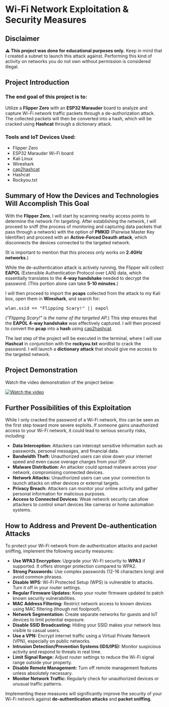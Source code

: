 </head>
<body>

<h1>Wi-Fi Network Exploitation & Security Measures</h1>

   <div class="disclaimer">
        <h2>Disclaimer</h2>
        <p><strong>⚠️ This project was done for educational purposes only.</strong> Keep in mind that I created a subnet to launch this attack against. Performing this kind of activity on networks you do not own without permission is considered <span class="important">illegal.</span></p>
    </div>

   <h2>Project Introduction</h2>
    <h3>The end goal of this project is to:</h3>
    <p>Utilize a <strong>Flipper Zero</strong> with an <strong>ESP32 Marauder</strong> board to analyze and capture Wi-Fi network traffic packets through a de-authorization attack. The collected packets will then be converted into a hash, which will be cracked using <strong>Hashcat</strong> through a dictionary attack.</p>

   <h3>Tools and IoT Devices Used:</h3>
    <ul>
        <li>Flipper Zero</li>
        <li>ESP32 Marauder Wi-Fi board</li>
        <li>Kali Linux</li>
        <li>Wireshark</li>
        <li><a href="https://hashcat.net/cap2hashcat/" target="_blank">cap2hashcat</a></li>
        <li>Hashcat</li>
        <li>Rockyou.txt</li>
    </ul>
<h2>Summary of How the Devices and Technologies Will Accomplish This Goal</h2>

<p>
With the <strong>Flipper Zero</strong>, I will start by scanning nearby access points to determine the network I’m targeting. After establishing the network, I will proceed to sniff (the process of monitoring and capturing data packets that pass through a network) with the option of <strong>PMKID</strong> (Pairwise Master Key Identifier) and proceed with an <strong>Active-Forced Deauth attack</strong>, which disconnects the devices connected to the targeted network. 
</p>

<p>
(It is important to mention that this process only works on <strong>2.4GHz networks</strong>.)
</p>

<p>
While the de-authentication attack is actively running, the Flipper will collect <strong>EAPOL</strong> (Extensible Authentication Protocol over LAN) data, which essentially translates to the <strong>4-way handshake</strong> needed to decrypt the password. (This portion alone can take <strong>5-10 minutes</strong>.)
</p>

<p>
I will then proceed to import the <strong>pcaps</strong> collected from the attack to my Kali box, open them in <strong>Wireshark</strong>, and search for:
</p>

<pre>wlan.ssid == "Flipping Scary!" || eapol</pre>

<p>
(<em>"Flipping Scary!" is the name of the targeted AP.</em>)  
This step ensures that the <strong>EAPOL 4-way handshake</strong> was effectively captured. I will then proceed to convert the <strong>pcap</strong> into a <strong>hash</strong> using 
<a href="https://hashcat.net/cap2hashcat/">cap2hashcat</a>.
</p>

<p>
The last step of the project will be executed in the terminal, where I will use <strong>Hashcat</strong> in conjunction with the <strong>rockyou.txt</strong> wordlist to crack the password. I will launch a <strong>dictionary attack</strong> that should give me access to the targeted network.
</p>

<!DOCTYPE html>
<html lang="en">
<head>
    <meta charset="UTF-8">
    <meta name="viewport" content="width=device-width, initial-scale=1.0">
   
</head>
<body>

   <h2>Project Demonstration</h2>
    <p>Watch the video demonstration of the project below:</p>
<!DOCTYPE html>
<html lang="en">

   [![Watch the video](https://img.youtube.com/vi/tBvd7weNN0g/maxresdefault.jpg)](https://www.youtube.com/watch?v=tBvd7weNN0g)



   <h2>Further Possibilities of this Exploitation</h2>
    <p>While I only cracked the password of a Wi-Fi network, this can be seen as the first step toward more severe exploits. If someone gains unauthorized access to your Wi-Fi network, it could lead to serious security risks, including:</p>

  <ul>
        <li><strong>Data Interception:</strong> Attackers can intercept sensitive information such as passwords, personal messages, and financial data.</li>
        <li><strong>Bandwidth Theft:</strong> Unauthorized users can slow down your internet speed and even cause overage charges from your ISP.</li>
        <li><strong>Malware Distribution:</strong> An attacker could spread malware across your network, compromising connected devices.</li>
        <li><strong>Network Attacks:</strong> Unauthorized users can use your connection to launch attacks on other devices or external targets.</li>
        <li><strong>Privacy Breach:</strong> Attackers can monitor your online activity and gather personal information for malicious purposes.</li>
        <li><strong>Access to Connected Devices:</strong> Weak network security can allow attackers to control smart devices like cameras or home automation systems.</li>
    </ul>

   <h2>How to Address and Prevent De-authentication Attacks</h2>
    <p>To protect your Wi-Fi network from de-authentication attacks and packet sniffing, implement the following security measures:</p>

   <ul>
        <li><strong>Use WPA3 Encryption:</strong> Upgrade your Wi-Fi security to <strong>WPA3</strong> if supported. It offers stronger protection compared to WPA2.</li>
        <li><strong>Strong Passwords:</strong> Use complex passwords (12-16 characters long) and avoid common phrases.</li>
        <li><strong>Disable WPS:</strong> Wi-Fi Protected Setup (WPS) is vulnerable to attacks. Turn it off in your router settings.</li>
        <li><strong>Regular Firmware Updates:</strong> Keep your router firmware updated to patch known security vulnerabilities.</li>
        <li><strong>MAC Address Filtering:</strong> Restrict network access to known devices using MAC filtering (though not foolproof).</li>
        <li><strong>Network Segmentation:</strong> Create separate networks for guests and IoT devices to limit potential exposure.</li>
        <li><strong>Disable SSID Broadcasting:</strong> Hiding your SSID makes your network less visible to casual users.</li>
        <li><strong>Use a VPN:</strong> Encrypt internet traffic using a Virtual Private Network (VPN), especially on public networks.</li>
        <li><strong>Intrusion Detection/Prevention Systems (IDS/IPS):</strong> Monitor suspicious activity and respond to threats in real time.</li>
        <li><strong>Limit Signal Range:</strong> Adjust router settings to reduce the Wi-Fi signal range outside your property.</li>
        <li><strong>Disable Remote Management:</strong> Turn off remote management features unless absolutely necessary.</li>
        <li><strong>Monitor Network Traffic:</strong> Regularly check for unauthorized devices or unusual traffic patterns.</li>
    </ul>

  <p>Implementing these measures will significantly improve the security of your Wi-Fi network against <strong>de-authentication attacks</strong> and <strong>packet sniffing</strong>.</p>

</body>
</html>

